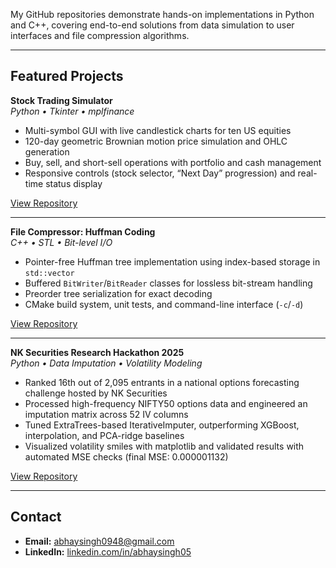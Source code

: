 My GitHub repositories demonstrate hands-on implementations in Python and C++, covering end-to-end solutions from data simulation to user interfaces and file compression algorithms.<br>

---

## Featured Projects

**Stock Trading Simulator**  
*Python • Tkinter • mplfinance*  
- Multi-symbol GUI with live candlestick charts for ten US equities  
- 120-day geometric Brownian motion price simulation and OHLC generation  
- Buy, sell, and short-sell operations with portfolio and cash management  
- Responsive controls (stock selector, “Next Day” progression) and real-time status display  

[View Repository](https://github.com/abhaysingh05/stock-trading-simulator)

---

**File Compressor: Huffman Coding**  
*C++ • STL • Bit-level I/O*  
- Pointer-free Huffman tree implementation using index-based storage in `std::vector`  
- Buffered `BitWriter`/`BitReader` classes for lossless bit-stream handling  
- Preorder tree serialization for exact decoding  
- CMake build system, unit tests, and command-line interface (`-c`/`-d`)  

[View Repository](https://github.com/abhaysingh05/file-compressor-huffman-coding)

---

**NK Securities Research Hackathon 2025**  
*Python • Data Imputation • Volatility Modeling*  
- Ranked 16th out of 2,095 entrants in a national options forecasting challenge hosted by NK Securities  
- Processed high-frequency NIFTY50 options data and engineered an imputation matrix across 52 IV columns  
- Tuned ExtraTrees-based IterativeImputer, outperforming XGBoost, interpolation, and PCA-ridge baselines
- Visualized volatility smiles with matplotlib and validated results with automated MSE checks (final MSE: 0.000001132)  

[View Repository](https://github.com/abhaysingh05/nk-securities-research-hackathon-2025)

---

## Contact

- **Email:** abhaysingh0948@gmail.com  
- **LinkedIn:** [linkedin.com/in/abhaysingh05](https://linkedin.com/in/abhaysingh05)  
